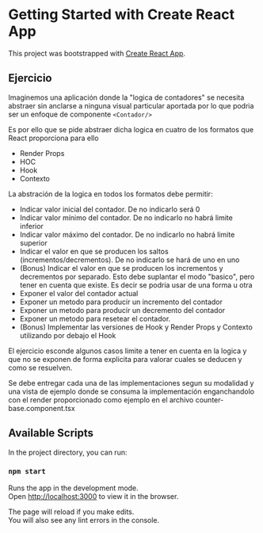 # Getting Started with Create React App

This project was bootstrapped with [Create React App](https://github.com/facebook/create-react-app).

## Ejercicio
Imaginemos una aplicación donde la "logica de contadores" se necesita abstraer sin anclarse a ninguna visual
particular aportada por lo que podria ser un enfoque de componente `<Contador/>`

Es por ello que se pide abstraer dicha logica en cuatro de los formatos que React proporciona para ello
* Render Props
* HOC
* Hook
* Contexto

La abstración de la logica en todos los formatos debe permitir:
* Indicar valor inicial del contador. De no indicarlo será 0
* Indicar valor mínimo del contador. De no indicarlo no habrá limite inferior 
* Indicar valor máximo del contador. De no indicarlo no habrá limite superior
* Indicar el valor en que se producen los saltos (incrementos/decrementos). De no indicarlo se hará de uno en uno
* (Bonus) Indicar el valor en que se producen los incrementos y decrementos por separado. Esto debe suplantar el modo "basico", pero tener en cuenta que existe. Es decir se podria usar de una forma u otra
* Exponer el valor del contador actual
* Exponer un metodo para producir un incremento del contador
* Exponer un metodo para producir un decremento del contador
* Exponer un metodo para resetear el contador.
* (Bonus) Implementar las versiones de Hook y Render Props y Contexto utilizando por debajo el Hook

El ejercicio esconde algunos casos limite a tener en cuenta en la logica y que no se exponen de forma explicita
para valorar cuales se deducen y como se resuelven.

Se debe entregar cada una de las implementaciones segun su modalidad y una vista de ejemplo
donde se consuma la implementación enganchandolo con el render proporcionado como ejemplo en el archivo counter-base.component.tsx


## Available Scripts

In the project directory, you can run:

### `npm start`

Runs the app in the development mode.\
Open [http://localhost:3000](http://localhost:3000) to view it in the browser.

The page will reload if you make edits.\
You will also see any lint errors in the console.

